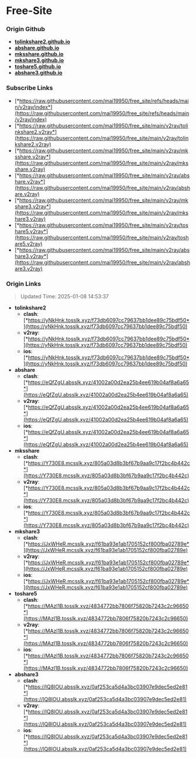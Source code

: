 # Free-Site

### Origin Github

- [**tolinkshare2.github.io**](https://github.com/tolinkshare2/tolinkshare2.github.io)
- [**abshare.github.io**](https://github.com/abshare/abshare.github.io)
- [**mksshare.github.io**](https://github.com/mksshare/mksshare.github.io)
- [**mkshare3.github.io**](https://github.com/mkshare3/mkshare3.github.io)
- [**toshare5.github.io**](https://github.com/toshare5/toshare5.github.io)
- [**abshare3.github.io**](https://github.com/abshare3/abshare3.github.io)

### Subscribe Links

- [*https://raw.githubusercontent.com/mai19950/free_site/refs/heads/main/v2ray/index*](https://raw.githubusercontent.com/mai19950/free_site/refs/heads/main/v2ray/index)
- [*https://raw.githubusercontent.com/mai19950/free_site/main/v2ray/tolinkshare2.v2ray*](https://raw.githubusercontent.com/mai19950/free_site/main/v2ray/tolinkshare2.v2ray)
- [*https://raw.githubusercontent.com/mai19950/free_site/main/v2ray/mksshare.v2ray*](https://raw.githubusercontent.com/mai19950/free_site/main/v2ray/mksshare.v2ray)
- [*https://raw.githubusercontent.com/mai19950/free_site/main/v2ray/abshare.v2ray*](https://raw.githubusercontent.com/mai19950/free_site/main/v2ray/abshare.v2ray)
- [*https://raw.githubusercontent.com/mai19950/free_site/main/v2ray/mkshare3.v2ray*](https://raw.githubusercontent.com/mai19950/free_site/main/v2ray/mkshare3.v2ray)
- [*https://raw.githubusercontent.com/mai19950/free_site/main/v2ray/toshare5.v2ray*](https://raw.githubusercontent.com/mai19950/free_site/main/v2ray/toshare5.v2ray)
- [*https://raw.githubusercontent.com/mai19950/free_site/main/v2ray/abshare3.v2ray*](https://raw.githubusercontent.com/mai19950/free_site/main/v2ray/abshare3.v2ray)

### Origin Links

> Updated Time: 2025-01-08 14:53:37

- **tolinkshare2**
  - **clash**: [*https://yNkHnk.tosslk.xyz/f73db6097cc79637bb1dee89c75bdf50*](https://yNkHnk.tosslk.xyz/f73db6097cc79637bb1dee89c75bdf50)
  - **v2ray**: [*https://yNkHnk.tosslk.xyz/f73db6097cc79637bb1dee89c75bdf50*](https://yNkHnk.tosslk.xyz/f73db6097cc79637bb1dee89c75bdf50)
  - **ios**: [*https://yNkHnk.tosslk.xyz/f73db6097cc79637bb1dee89c75bdf50*](https://yNkHnk.tosslk.xyz/f73db6097cc79637bb1dee89c75bdf50)
- **abshare**
  - **clash**: [*https://eQfZgU.absslk.xyz/41002a00d2ea25b4ee619b04af8a6a65*](https://eQfZgU.absslk.xyz/41002a00d2ea25b4ee619b04af8a6a65)
  - **v2ray**: [*https://eQfZgU.absslk.xyz/41002a00d2ea25b4ee619b04af8a6a65*](https://eQfZgU.absslk.xyz/41002a00d2ea25b4ee619b04af8a6a65)
  - **ios**: [*https://eQfZgU.absslk.xyz/41002a00d2ea25b4ee619b04af8a6a65*](https://eQfZgU.absslk.xyz/41002a00d2ea25b4ee619b04af8a6a65)
- **mksshare**
  - **clash**: [*https://Y730E8.mcsslk.xyz/805a03d8b3bf67b9aa9c17f2bc4b442c*](https://Y730E8.mcsslk.xyz/805a03d8b3bf67b9aa9c17f2bc4b442c)
  - **v2ray**: [*https://Y730E8.mcsslk.xyz/805a03d8b3bf67b9aa9c17f2bc4b442c*](https://Y730E8.mcsslk.xyz/805a03d8b3bf67b9aa9c17f2bc4b442c)
  - **ios**: [*https://Y730E8.mcsslk.xyz/805a03d8b3bf67b9aa9c17f2bc4b442c*](https://Y730E8.mcsslk.xyz/805a03d8b3bf67b9aa9c17f2bc4b442c)
- **mkshare3**
  - **clash**: [*https://JxWHeR.mcsslk.xyz/f61ba93e1ab1705152cf800fba02789e*](https://JxWHeR.mcsslk.xyz/f61ba93e1ab1705152cf800fba02789e)
  - **v2ray**: [*https://JxWHeR.mcsslk.xyz/f61ba93e1ab1705152cf800fba02789e*](https://JxWHeR.mcsslk.xyz/f61ba93e1ab1705152cf800fba02789e)
  - **ios**: [*https://JxWHeR.mcsslk.xyz/f61ba93e1ab1705152cf800fba02789e*](https://JxWHeR.mcsslk.xyz/f61ba93e1ab1705152cf800fba02789e)
- **toshare5**
  - **clash**: [*https://MAzl1B.tosslk.xyz/4834772bb7806f75820b7243c2c96650*](https://MAzl1B.tosslk.xyz/4834772bb7806f75820b7243c2c96650)
  - **v2ray**: [*https://MAzl1B.tosslk.xyz/4834772bb7806f75820b7243c2c96650*](https://MAzl1B.tosslk.xyz/4834772bb7806f75820b7243c2c96650)
  - **ios**: [*https://MAzl1B.tosslk.xyz/4834772bb7806f75820b7243c2c96650*](https://MAzl1B.tosslk.xyz/4834772bb7806f75820b7243c2c96650)
- **abshare3**
  - **clash**: [*https://IQ8IOU.absslk.xyz/0af253ca5d4a3bc03907e9dec5ed2e81*](https://IQ8IOU.absslk.xyz/0af253ca5d4a3bc03907e9dec5ed2e81)
  - **v2ray**: [*https://IQ8IOU.absslk.xyz/0af253ca5d4a3bc03907e9dec5ed2e81*](https://IQ8IOU.absslk.xyz/0af253ca5d4a3bc03907e9dec5ed2e81)
  - **ios**: [*https://IQ8IOU.absslk.xyz/0af253ca5d4a3bc03907e9dec5ed2e81*](https://IQ8IOU.absslk.xyz/0af253ca5d4a3bc03907e9dec5ed2e81)
